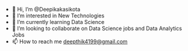 - 👋 Hi, I’m @Deepikakasikota
- 👀 I’m interested in New Technologies
- 🌱 I’m currently learning Data Science
- 💞️ I’m looking to collaborate on Data Science jobs and Data Analytics Jobs
- 📫 How to reach me deepthik4199@gmail.com

<!---
Deepikakasikota/Deepikakasikota is a ✨ special ✨ repository because its `README.md` (this file) appears on your GitHub profile.
You can click the Preview link to take a look at your changes.
--->
